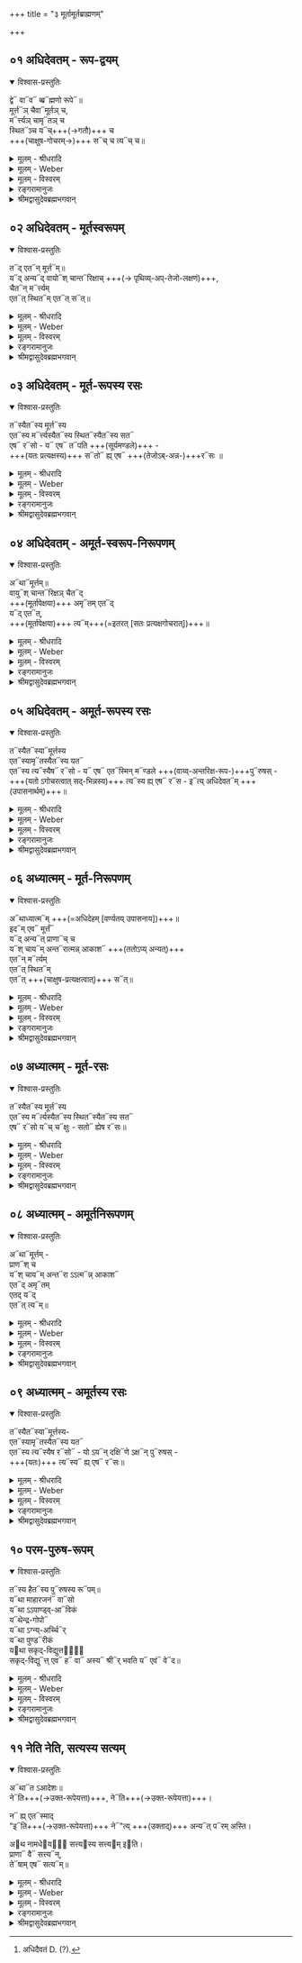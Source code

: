 +++
title = "३ मूर्तामूर्तब्राह्मणम्"

+++


## ०१ अधिदेवतम् - रूप-द्वयम्


<details open><summary>विश्वास-प्रस्तुतिः</summary>

द्वे᳓ वा᳓व᳓ ब्ब्र᳓ह्मणो रूपे᳓॥  
मूर्त्त᳓ञ् चैवा᳓मूर्तञ् च,  
म᳓र्त्त्यञ् चामृ᳓तञ् च  
स्थित᳓ञ्च य᳓च्+++(→गतौ)+++ च  
+++(चाक्षुष-गोचरम्→)+++ स᳓च् च त्य᳓च् च॥
</details>

<details><summary>मूलम् - श्रीधरादि</summary>

द्वे वाव ब्ब्र᳘ह्मणो रूपे᳘॥  
मूर्त्त᳘ञ्चैवा᳘मूर्तञ्च म᳘र्त्त्यञ्चामृ᳘तञ्च स्थित᳘ञ्च य᳘च्च स᳘च्च त्य᳘च्च॥
</details>

<details><summary>मूलम् - Weber</summary>

द्वे वाव ब्र᳘ह्मणो रूपे᳟॥  
मूर्तं᳘ चैवा᳘मूर्तं च म᳘र्त्यं चामृ᳘तं च स्थितं᳘ च य᳘च्च स᳘च्च त्यं᳘ च॥
</details>

<details><summary>मूलम् - विस्वरम्</summary>

**मूर्तामूर्तब्राह्मणम् ।** 

द्वे वाव ब्रह्मणो रूपे- मूर्तं चैवामूर्तं च । मर्त्यं चामृतं च । स्थितं च यच्च । सच्च त्यच्च ॥ १ ॥ 
</details>

<details><summary>रङ्गरामानुजः</summary>

**प्र- द्वे वाव ब्रह्मणो रूपे**     इत्यादि ।  
ब्रह्मणः द्वे **रूपे**     शरीरे । **वाव**     शब्दः प्रसिद्धौ ।  
के ते द्वे रूपे इत्यत्राह - **मूर्तञ्चामूर्तं च**     इत्यादि । 

**'मूर्त'**     - कठिनम् , **अमूर्तं** अकठिनम् ।  

**मर्त्यं**  - मरणधर्मात्मकम् । विनश्वरम् इत्यर्थः ।  
**अमृतं**     - तदितरत् ।

**स्थितम्**     - अव्यापकम् ।  
**यत्**     - व्यापकम् । एति गच्छति सर्वानिति यत् । व्यापकमिति यावत् ।  

**सत्**     - चाक्षुषप्रत्यक्षोपलभ्यम् । स्वतो रूपवदिति यावत् ।  
**त्यत्**     - तदितरत् इत्यर्थः ॥१॥
</details>


<details><summary>श्रीमद्वासुदेवब्रह्मभगवान्</summary>

अथ कथमेषां प्राणानां सत्यत्वं कथं वा ततो ऽप्यात्मनः सत्यत्वं इति जिज्ञासायां कार्यकारणात्मकानां सत्यानां पञ्चभूतानां स्वरूपावधारणार्थं मूर्त्तामूर्त्तब्राह्मणं प्रवर्तते- **द्वे वावे**ति । यदपोहद्वारेण "नेति नेति" इत्यादिना निर्द्दिधारयिषितं ब्रह्म तस्य ब्रह्मणो मायामये 'द्वे वाव' द्वे एव 'रूपे' । रूप्यते ज्ञाप्यते अरूपं परं ब्रह्म याभ्यां अविद्या ऽध्यारोपणाभ्यां ते रूपे । के ते इत्यत आह- **मूर्तञ्चैवामूर्तञ्चे**ति । मूर्तामूर्त्तयोः प्रत्येकं अर्थप्रतिपादकानि विशेषणान्याह- 'मर्त्यं च' मरणधर्म्मि । 'अमृतञ्च' तद्विपरीतम् । 'स्थितञ्च'- स्थास्नु परिच्छिन्नमिति यावत् । 'यच्च'- एति व्याप्नोतीति यत् 'अपरिच्छिन्नं' स्थितविपरीतम् । 'सच्च' प्रत्यक्षेणोपलभ्यमानासाधारणधर्मवत् । 'त्यच्च'- त्यत् तद्विपरीतम् । 'त्यत्' इत्येव सर्वदा परो ऽक्षा ऽभिधानार्हम् ॥ १ ॥ 
</details>


## ०२ अधिदेवतम् - मूर्तस्वरूपम्


<details open><summary>विश्वास-प्रस्तुतिः</summary>

त᳓द् एत᳓न् मूर्त्त᳓म्॥  
य᳓द् अन्य᳓द् वायो᳓श् चान्त᳓रिक्षाच् +++(→ पृथिव्य्-अप्-तेजो-लक्षणं)+++,  
चैत᳓न् म᳓र्त्त्यम्  
एत᳓त् स्थित᳓म् एत᳓त् स᳓त्॥
</details>

<details><summary>मूलम् - श्रीधरादि</summary>

त᳘देत᳘न्मूर्त्तम्[[!!]]॥  
(र्त्तंय᳘) य᳘दन्य᳘द्वायो᳘श्चान्त᳘रिक्षाच्चैतन्म᳘र्त्त्यमेत᳘त्स्थित᳘मेतत्सत्[[!!]]॥
</details>

<details><summary>मूलम् - Weber</summary>

त᳘देत᳘न्मूर्त᳘म्॥  
य᳘दन्य᳘द्वायो᳘श्चान्त᳘रिक्षाच्चैतन्म᳘र्त्यमेत᳘त्स्थित᳘मेतत्स᳘त्॥
</details>

<details><summary>मूलम् - विस्वरम्</summary>

तदेतन्मूर्तं यदन्यत् वायोश्चान्तरिक्षाच्च । एतन्मर्त्यम् । एतत् स्थितम् । एतत्सत् ॥ २ ॥ 
</details>

<details><summary>रङ्गरामानुजः</summary>

एवं ब्रह्मरूपत्वेन प्रतिज्ञाते मूर्तामूर्ते दर्शयन्ती श्रुतिः  
तत्र प्रथमं मूर्तमर्त्यस्थित-सद्-आत्मकं रूपं दर्शयति - तद् एतन् मूर्तम् इत्य्-आदि ।  
**यदन्यद् वायोश्चान्तरिक्षाच्च**     ।  वाय्वन्तरिक्ष-व्यतिरिक्तं पृथिव्य्-अप्-तेजो-लक्षणं यद् अस्ति, तदेतत् कठिनत्वेन मूर्तम् ।  

**एतन्मर्त्यमेतत् स्थितमेतत्सत्**     ।

तथा मूर्तत्वेनोक्तम् एतद् एव रूपं  
विनश्वरत्वाव्यापकत्व-चाक्षुष-प्रत्यक्षोपलभ्यत्व-रूप--धर्म-युक्ततया मर्त्य-स्थित-सच्-छब्द-वाच्यम् इत्य् अर्थः ।  
अत्र काठिन्यम् अप्-तेजसोः करका-सुवर्णादौ द्रष्टव्यम् ।
</details>



<details><summary>श्रीमद्वासुदेवब्रह्मभगवान्</summary>

के ते मूर्तामूर्ते कस्य वा कानि विशेषणानि इति विशेषो न ज्ञायते इत्यत आह-**तदेतन्मूर्त्तमि**ति । 'यत् वायोश्चान्तरिक्षाच्च'- भूतद्वयात् अन्यत्परिशिष्टं पृथिव्यादि भूतत्रयं 'तत् मूर्तं' मूर्च्छितावयवं इतरेतरानुप्रविष्टावयवं घनं संहतमित्यर्थः । अत एव 'एतत्' भूतत्रयं- 'मर्त्यं' मरणधर्मि अत एव 'एतत् स्थितं' परिच्छिन्नम् । अत एव 'एतत् सत्' विशेष्यमाणासाधारणधर्मवत् । चतुर्णां धर्माणां अन्यो ऽन्याव्यभिचारात् यथेष्टं विशेषणविशेष्यभावो हेतुहेतुमद्भावश्च निश्चेतव्यः ॥ २ ॥ 
</details>


## ०३ अधिदेवतम् - मूर्त-रूपस्य रसः


<details open><summary>विश्वास-प्रस्तुतिः</summary>

त᳓स्यैत᳓स्य मूर्त्त᳓स्य  
एत᳓स्य म᳓र्त्त्यस्यैत᳓स्य स्थित᳓स्यैत᳓स्य सत᳓  
एष᳓ र᳓सो - य᳓ एष᳓ त᳓पति +++(सूर्यमण्डले)+++ -  
+++(यतः प्रत्यक्षस्य)+++ स᳓तो᳓ ह्य् एष᳓ +++(तेजोऽब्-अन्न-)+++र᳓सः ॥
</details>

<details><summary>मूलम् - श्रीधरादि</summary>

(त्त᳘) त᳘स्यैत᳘स्य मूर्त्त᳘स्य॥  
(स्यै) एत᳘स्य म᳘र्त्त्यस्यैत᳘स्य स्थित᳘स्यैत᳘स्य सत᳘ ऽएष र᳘सो य ऽएष[[!!]] त᳘पति स᳘तो᳘ ह्येष रसः[[!!]]॥
</details>

<details><summary>मूलम् - Weber</summary>

त᳘स्यैत᳘स्य॥  
मूर्त᳘स्यैत᳘स्य म᳘र्त्यस्यैत᳘स्य स्थित᳘स्यैत᳘स्य सत᳘ एष र᳘सो य᳘ एष त᳘पति सतोॗ ह्येष र᳘सः॥
</details>

<details><summary>मूलम् - विस्वरम्</summary>

तस्यैतस्य मूर्तस्य, एतस्य मर्त्यस्य, एतस्य स्थितस्य, एतस्य सत एष रसः । य एष तपति । सतो हि एष रसः ॥ ३ ॥ 
</details>

<details><summary>रङ्गरामानुजः</summary>

**तस्यैतस्य मूर्तस्य**     इत्यादि ।  
य एष तपति लोकं तेजोमण्डलरूपेण **एषः**     - तदेतदादित्यमण्डलं

**हि**    - यस्मात्  
**सच्**-छब्दितस्य तेजोबन्नस्य रसः  
तेजोबन्नवत् मण्डलस्य प्रत्यक्षोपलभ्यमानत्वाद् इति भावः ।  
तस्माद्धेतोः आदित्यमण्डले मूर्तत्व-मर्त्यत्व-स्थितत्त्व-सत्त्व-रूप-धर्म-चतुष्टययुक्त
तेजोबन्न-रसत्व-बुद्धिः कर्तव्या इत्यर्थः ॥ २ ॥

</details>


<details><summary>श्रीमद्वासुदेवब्रह्मभगवान्</summary>

उक्तविशेषणचतुष्टयवतो भूतत्रयस्य सारिष्ठं कार्यं विशेषणानुवादपूर्वकमाह- **तस्यैतस्य मृर्त्तस्यैतस्य स्थितस्यैतस्य सत** इति । विशेषणविशिष्टस्य भूतत्रयस्य 'एष रसः' सारः । को ऽसौ ? 'य ऽएषः' मण्डललक्षणः सविता 'तपति' । तत्र हेतुः 'हि' यस्मात् मूर्तादिविशेषणचतुष्टयं मण्डले अवसीयते तस्मात्- 'सतः' सदादिचतुष्टयविशेषणविशिष्टस्य भूतत्रयस्य 'एषः' मण्डलभूतः 'रसः' सारः । एतच्च- आधिदैविकस्य कार्यात्मकस्य ब्रह्मणो रूपम् ॥ ३ ॥ 
</details>


## ०४ अधिदेवतम् - अमूर्त-स्वरूप-निरूपणम्


<details open><summary>विश्वास-प्रस्तुतिः</summary>

अ᳓था᳓मूर्त्तम्॥  
वायु᳓श् चान्त᳓रिक्षञ् चैत᳓द्  
+++(मूर्तापेक्षया)+++ अमृ᳓तम् एत᳓द्  
य᳓द् एत᳓त्,  
+++(मूर्तापेक्षया)+++ त्य᳓म्+++(=इतरत् [सतः प्रत्यक्षगोचरात्])+++॥
</details>

<details><summary>मूलम् - श्रीधरादि</summary>

(सो ऽथा᳘) अथा᳘मूर्त्तम्॥  
(म्वा) व्वायु᳘श्चान्त᳘रिक्षञ्चैत᳘दमृ᳘तमेतद्य᳘देतत्त्यम्[[!!]]॥
</details>

<details><summary>मूलम् - Weber</summary>

अथा᳘मूर्तम्॥  
वायु᳘श्चान्त᳘रिक्षं चैत᳘दमृ᳘तमेतद्य᳘देतत्त्य᳘म्॥
</details>

<details><summary>मूलम् - विस्वरम्</summary>

अथामूर्तम् । वायुश्चान्तरिक्षं च । एतत् अमृतम् । एतत् यत् । एतत् त्यम् ॥ ४ ॥ 
</details>

<details><summary>रङ्गरामानुजः</summary>

**प्र-- अथामूर्तम्**     इति । रूपमुच्यते इति शेषः । तदेवाह - **वायुश्चान्तरिक्षञ्च**     इति ।

**एतदमृतमेतद्यदेतत्त्यत्**     इति ।  
अत्र वाय्वाकाशयोः अमृतत्व-यत्त्व-रूपाविनश्वरत्व-व्यापकत्वे आपेक्षिके मन्तव्ये,  
त्यत्वञ्च स्वतो रूपवत्त्वाभाव-पर्यवसन्नं ग्राह्यम् ।  
अतस्तयोर् विनाशित्व-कार्यत्व-प्रत्यक्षत्वादेर् अविरोधः । 
</details>


<details><summary>श्रीमद्वासुदेवब्रह्मभगवान्</summary>

अथेदानीममूर्त्तमुच्यते- 'वायुश्चान्तरिक्षं च' यत्परिशेषितं भूतद्वयं- 'एतत्' 'अमूर्त्तं' मूर्त्तविपरीतं ब्रह्मणो रूपम् । शेषं पूर्ववत् ॥ ४ ॥ 
</details>


## ०५ अधिदेवतम् - अमूर्त-रूपस्य रसः


<details open><summary>विश्वास-प्रस्तुतिः</summary>

त᳓स्यैत᳓स्या᳓मूर्त्तस्य  
एत᳓स्यामृ᳓तस्यैत᳓स्य यत᳓  
एत᳓स्य त्य᳓स्यैष᳓ र᳓सो - य᳓ एष᳓ एत᳓स्मिन् म᳓ण्डले +++(वाय्व्-अन्तरिक्ष-रूप-)+++पु᳓रुषस् -  
+++(यतो ऽगोचरत्वात् सद्-भिन्नस्य)+++ त्य᳓स्य ह्य् एष᳓ र᳓स - इ᳓त्य् अधिदेवत᳓म् +++(उपासनार्थम्)+++॥
</details>

<details><summary>मूलम् - श्रीधरादि</summary>

(त्यन्त᳘) त᳘स्यैतस्या᳘मूर्त्तस्य॥  
(स्यै) एत᳘स्यामृ᳘तस्यैत᳘स्य यत᳘ ऽएत᳘स्य त्य᳘स्यैष र᳘सो य᳘ ऽएष᳘ ऽएत᳘स्मिन्म᳘ण्डले पु᳘रुषस्त्य᳘स्य᳘ ह्येष र᳘स ऽइ᳘त्यधिदेवतम्॥
</details>

<details><summary>मूलम् - Weber</summary>

त᳘स्यैतस्या᳘मूर्तस्य॥  
एत᳘स्यामृत᳘स्यैत᳘स्य यत᳘ एत᳘स्य त्य᳘स्यैष र᳘सो य᳘ एष᳘ एत᳘स्मिन्म᳘ण्डले पु᳘रुषस्त्य᳘स्यॗ ह्येष र᳘स इ᳘त्यधिदेवतम् [^wbr_1] ॥  

[^wbr_1]: अधिदैवतं D. (?).
</details>

<details><summary>मूलम् - विस्वरम्</summary>

तस्यैतस्यामूर्तस्य, एतस्यामृतस्य, एतस्य यतः, एतस्य त्यस्य एष रसः । य एष एतस्मिन् मण्डले पुरुषः । त्यस्य हि एष रसः । इत्यधिदेवतम् ॥ ५ ॥ 
</details>

<details><summary>रङ्गरामानुजः</summary>

**तस्यैतस्यामूर्तस्य**     इत्यादि । **त्यस्य ह्येष रसः**     ।

**हि**     - यस्माद् आदित्यमण्डलस्थ-पुरुषः अस्मद्-आदि-प्रत्यक्षागोचरत्वात् त्यस्य रसः ।

तस्माद् अमूर्तत्वामृतत्व-यत्त्व-त्यत्त्व-लक्षण-धर्म-चतुष्टयाश्रय--वाय्व्-अन्तरिक्ष-सत्त्व-बुद्धिः आदित्य-मण्डल-स्थ-पुरुषे परमात्मनि कर्तव्या इत्यर्थः । **इत्यधिदैवतम्**     ।  
**इति** - उक्तरीत्या  
**अधिदैवतम्** उपासनकर्तव्यता प्रकार उक्त इत्यर्थः ॥ ३ ॥
</details>


<details><summary>श्रीमद्वासुदेवब्रह्मभगवान्</summary>

'एतस्य' अमूर्त्तादिचतुष्टयविशेषणविशिष्टस्य भूतद्वयस्य 'एष रसः' । को ऽसौ ? 'य एषः' 'एतस्मिन् मण्डले पुरुषः' कारणात्मको हिरण्यगर्भः प्राणः । तत्र हेतु, 'हि' यस्मात् तस्यामूर्त्तस्य 'एषः' मण्डलस्थः पुरुषः 'रसः' पूर्ववत् सारिष्ठः । एतच्चाधिदैविकस्य कारणात्मकस्य ब्रह्मणो रूपम् । एवमुक्तमाधिदैविकं विभागमुपसंहरति- इत्यधिदेवतमिति ॥ ५ ॥ 
</details>


## ०६ अध्यात्मम् - मूर्त-निरूपणम्


<details open><summary>विश्वास-प्रस्तुतिः</summary>

अ᳓थाध्यात्म᳓म् +++(=अधिदेहम् [वर्ण्यतय् उपासनाय])+++॥  
इद᳓म् एव᳓ मूर्त्तं᳓  
य᳓द् अन्य᳓त् प्राणा᳓च् च  
य᳓श् चाय᳓म् अन्त᳓रात्मन्न् आकाश᳓ +++(ततोऽप्य् अन्यत्)+++  
एत᳓न् म᳓र्त्यम्  
एत᳓त् स्थित᳓म्  
एत᳓त् +++(चाक्षुष-प्रत्यक्षत्वात्)+++ स᳓त्॥
</details>

<details><summary>मूलम् - श्रीधरादि</summary>

(म᳘) अ᳘थाध्यात्म᳘म्॥  
(मि) इद᳘मेव᳘ मूर्त्तं य᳘दन्य᳘त्प्राणा᳘च्च य᳘श्चाय᳘मन्त᳘रात्मन्नाकाश᳘ ऽएतन्म᳘र्त्त्यमेत᳘त्स्थित᳘मेतत्सत्[[!!]]॥
</details>

<details><summary>मूलम् - Weber</summary>

अ᳘थाध्यात्म᳘म्॥  
इद᳘मेव᳘ मूर्तं य᳘दन्य᳘त्प्राणा᳘च्च य᳘श्चाय᳘मन्त᳘रात्म᳘न्नाकाश᳘ एतन्म᳘र्त्यमेत᳘त्स्थित᳘मेतत्स᳘त्॥
</details>

<details><summary>मूलम् - विस्वरम्</summary>

अथाध्यात्मम् । इदमेव मूर्तम् । यदन्यत् प्राणाच्च । यश्चायमन्तरात्मन्नाकाशः । एतत् मर्त्यम् । एतत् स्थितम् । एतत्सत् ॥ ६ ॥ 
</details>

<details><summary>रङ्गरामानुजः</summary>

**प्र--अथाध्यात्मम्**     इति ।  
इतः परम् अध्यात्मं मूर्तामूर्त-रसोपास-चिन्ता-प्रकारो **वर्ण्यते** इत्यर्थः ।  
**अध्यात्मम्**     - आत्मनि । देह इत्यर्थः ।  
**इदमेव** - आकाश इति।  
**यत्** मुख्य-**प्राणाद् अन्यत्**,  
**यश् चान्तरात्मन्** शरीरान्तः **आकाशः** तस्माच्चान्यत्,  
सर्वमिदं मूर्तीमत्यर्थः ।

**आकाश**     इत्यत्र तस्माच्च इति शेषः ।  
एतन्मर्त्यं, एतदेव स्थितं, एतदेव सच्च इत्यर्थः।
</details>


<details><summary>श्रीमद्वासुदेवब्रह्मभगवान्</summary>

**अथाध्यात्ममि**ति । अथानन्तरं मूर्त्तामूर्त्तयोरध्यात्मं विभाग उच्यते । तत्र 'इदमेव' 'मूर्त्तं' किं ? 'यत्' 'प्राणाच्च' शरीरस्थात् उछ्वासात्मकात् वायोः 'यश्चायमन्तरात्मन्' अभ्यन्तरे आत्मनि 'आकाशः' तस्माच्च 'अन्यत्' शरीरारम्भकं भूतत्रयं । **एतन्मर्त्त्यमि**त्यादि पूर्वेण समानम् ॥ ६ ॥ 
</details>


## ०७ अध्यात्मम् - मूर्त-रसः


<details open><summary>विश्वास-प्रस्तुतिः</summary>

त᳓स्यैत᳓स्य मूर्त्त᳓स्य  
एत᳓स्य म᳓र्त्यस्यैत᳓स्य स्थित᳓स्यैत᳓स्य सत᳓   
एष᳓ र᳓सो य᳓च् च᳓क्षुः - सतो᳓ ह्येष र᳓सः॥
</details>

<details><summary>मूलम् - श्रीधरादि</summary>

(त्त᳘) त᳘स्यैत᳘स्य मूर्त्त᳘स्य॥  
(स्यै) एत᳘स्य म᳘र्त्त्यस्यैत᳘स्य स्थित᳘स्यैत᳘स्य सत᳘ ऽएष र᳘सो यच्च᳘क्षुः सतो᳘ ह्येष रसः[[!!]]॥
</details>

<details><summary>मूलम् - Weber</summary>

त᳘स्यैत᳘स्य मूर्त᳘स्य॥  
एत᳘स्य म᳘र्त्यस्यैत᳘स्य स्थित᳘स्यैत᳘स्य सत᳘ एष र᳘सो यच्च᳘क्षुः सतोॗ ह्येष र᳘सः॥
</details>

<details><summary>मूलम् - विस्वरम्</summary>

तस्यैतस्य मूर्तस्य, एतस्य मर्त्यस्य, एतस्य स्थितस्य, एतस्य सतः, एष रसः । यत् चक्षुः । सतो ह्येष रसः ॥ ७ ॥ 
</details>

<details><summary>रङ्गरामानुजः</summary>

तस्येतस्य मूर्तस्य इत्यादि ।  
चक्षुर्-गोलस्य प्रत्यक्षोपलभ्यत्वेन सद्-रसत्व-सम्भवात्  
अनुगल??-मूर्तत्व-मर्त्यत्व-स्थितत्व-रूप-धर्म-चतुष्टय-विशिष्ट-  
प्राण-शरीरान्तर्-आकाशोभयान्य-शरीर-वर्ति    -  
वस्तु-रसत्व-बुद्धिः कर्तव्या इत्यर्थः ।  
पदार्थाः पूर्ववत् ॥ ४ ॥
</details>



<details><summary>श्रीमद्वासुदेवब्रह्मभगवान्</summary>

"एतस्य सत एष रसः यत् चक्षुः" इति । आध्यात्मिकस्य शरीरारम्भकस्य कार्यस्य 'एष रसः' सारः । तेन हि सारेण समस्तमिदं शरीरं सारवत् । यथा अधिदेवतमादित्यमण्डलेन ॥ ७ ॥ 
</details>


## ०८ अध्यात्मम् - अमूर्तनिरूपणम्


<details open><summary>विश्वास-प्रस्तुतिः</summary>

अ᳓था᳓मूर्त्तम् -  
प्राण᳓श् च  
य᳓श् चाय᳓म् अन्त᳓रा ऽऽत्म᳓न्न् आकाश᳓  
एत᳓द् अमृ᳓तम्  
एतद् य᳓द्  
एत᳓त् त्य᳓म्॥
</details>

<details><summary>मूलम् - श्रीधरादि</summary>

(सो ऽथा᳘) अथा᳘मूर्त्तम्॥  
(म्प्रा) प्प्राण᳘श्च य᳘श्चाय᳘मन्त᳘रा ऽऽत्म᳘न्नाकाश᳘ ऽएत᳘दमृ᳘तमेतद्य᳘देतत्त्यम्[[!!]]॥
</details>

<details><summary>मूलम् - Weber</summary>

अथा᳘मूर्तम्॥  
प्राण᳘श्च य᳘श्चाय᳘मन्त᳘रात्म᳘न्नाकाश᳘ एत᳘दमृ᳘तमेतद्य᳘देतत्त्य᳘म्॥
</details>

<details><summary>मूलम् - विस्वरम्</summary>

अथामूर्तम् । प्राणश्च । यश्चायमन्तरात्मन्नाकाशः । एतदमृतम् । एतद्यत् । एतत् त्यम् ॥ ८ ॥ 
</details>

<details><summary>रङ्गरामानुजः</summary>

**प्र-- अथामूर्तम्**     इति । रूपमुच्यत इति शेषः । 
</details>


<details><summary>श्रीमद्वासुदेवब्रह्मभगवान्</summary>

एवमाध्यात्मिकस्य कार्यात्मकस्य ब्रह्मणो रूपं निरूप्य कारणात्मकस्य रूपं निरूपयितुमाह- **अथामूर्त्तमि**ति । अथाधुना 'प्राणश्च यश्चायमन्तरा ऽऽत्मन्' शरीरे- 'आकाशः' पूर्वोक्तः तत् अमूर्तरूपं परिशेषितं भूतद्वयं अन्यत् पूर्ववत् ॥ ८ ॥ 
</details>


## ०९ अध्यात्मम् - अमूर्तस्य रसः


<details open><summary>विश्वास-प्रस्तुतिः</summary>

त᳓स्यैत᳓स्या᳓मूर्त्तस्य-  
एत᳓स्यामृ᳓तस्यैत᳓स्य यत᳓  
एत᳓स्य त्य᳓स्यैष र᳓सो᳓ - यो ऽय᳓न् दक्षि᳓णे ऽक्ष᳓न् पु᳓रुषस् -  
+++(यतः)+++ त्य᳓स्य᳓ ह्य् एष᳓ र᳓सः॥
</details>

<details><summary>मूलम् - श्रीधरादि</summary>

(त्यन्त᳘) त᳘स्यैतस्या᳘मूर्त्तस्य॥  
(स्यै) एत᳘स्यामृ᳘तस्यैत᳘स्य यत᳘ ऽएत᳘स्य त्य᳘स्यैष र᳘सो᳘ यो ऽय᳘न्दक्षि᳘णे ऽक्षन्पु᳘रुषस्त्य᳘स्य᳘ ह्येष र᳘सः॥
</details>

<details><summary>मूलम् - Weber</summary>

त᳘स्यैतस्या᳘मूर्तस्य॥  
एत᳘स्यामृ᳘तस्यैत᳘स्य यत᳘ एत᳘स्य त्य᳘स्यैष र᳘सोॗ योऽयं᳘ दक्षिॗणेऽक्षन्पु᳘रुषस्त्य᳘स्यॗ ह्येष र᳘सः॥
</details>

<details><summary>मूलम् - विस्वरम्</summary>

तस्यैतस्यामूर्तस्य, एतस्यामृतस्य, एतस्य यतः, एतस्य त्यस्य एष रसः । यः अयं दक्षिणे ऽक्षन्पुरुषः । त्यस्य ह्येष रसः ॥ ९ ॥ 
</details>

<details><summary>रङ्गरामानुजः</summary>

**प्राणश्च..... एतदमृतम्** इत्यादि ।  
प्राणहार्दाकाशयोर् अमूर्तत्वामृतत्व-यत्त्व-त्यत्त्वाख्य-धर्म-चतुष्टयवत्त्वस्य पूर्वोक्तरीत्या सम्भवाद्  
अमूर्तत्वादि-धर्म-चतुष्टयाश्रय-प्राण-हार्दाकाशयोः दक्षिणाक्षि-स्थः पुरुषः परमात्मा रसः,  
तस्यास्मद्-आदि-प्रत्यक्षानुपलभ्यत्वेन त्यस्य रसत्वात् ।  
ततश् च दक्षिणाक्षिस्थे परमात्मनि अमूर्तत्वादि-चतुष्टय-विशिष्ट-प्राणहार्दाकाश-रसत्व-बुद्धिः कर्तव्या इत्यर्थः ।

ननु अहि-कुण्डलाधिकरण-भाष्ये - मूर्तामूर्तस्याचित्-प्रपञ्चस्य ब्रह्मणो रूपत्वम्।  
द्वे वाव ब्रह्मणो रूपे इत्यादिनोपदिश्यते इत्युक्तम् ।  
तत् व्याचक्षाणैर्व्यासार्यैः चिदचिदात्मकप्रपञ्च कथनेन अचित्प्रपञ्चोपि कथितस्स्यादित्यर्थः ।  
न त्वन्ययोगव्यवच्छेदः सङ्गत्युपयोगित्वेन अचित्प्रपञ्चोपादानं कृतमिति भाष्यस्थमचित् प्रपञ्चपदं चित्प्रपञ्चस्याप्युपलक्षकमिति व्याख्यातम् । न चास्मिन् श्रुतिसन्दर्भे चित्प्रपञ्चसमर्पकं किमपि पदं दृश्यते इति चेत् न ।  
वाय्वन्तरिक्षादिशब्दानां चित्संसृष्टाचित्परत्वोपपत्त्या चित्प्रपञ्चस्यापि उपादानसम्भवेन चेतनाचेतन-प्रपञ्चस्य द्वे वाव ब्रह्मणो रूपे इत्यादिना ब्रह्मशरीरत्वप्रतिपादनादिति ध्येयम् ॥ ५ ॥
</details>


<details><summary>श्रीमद्वासुदेवब्रह्मभगवान्</summary>

'एतस्य त्यस्य' 'एष रसः'- सारः- 'यो ऽयं दक्षिणे ऽक्षन्'- दक्षिणे ऽक्ष्णि 'पुरुषः' लिङ्गशरीरात्मा इत्यर्थः ॥ ९ ॥ 
</details>


## १० परम-पुरुष-रूपम्


<details open><summary>विश्वास-प्रस्तुतिः</summary>

त᳓स्य हैत᳓स्य पु᳓रुषस्य रू᳓पम्॥  
य᳓था माहारजनं᳓ वा᳓सो  
य᳓था ऽऽपाण्ड्व्-आ᳓विकं  
य᳓थेन्द्र-गोपो᳓  
य᳓था ऽग्न्य्-अर्च्चि᳓र्  
य᳓था पुण्ड᳓रीकं  
य᳓था सकृद्-विद्युत्त᳓ᳫँ᳓  
सकृद्-विद्यु᳓त्त् एव᳓ ह᳓ वा᳓ अस्य᳓ श्री᳓र् भवति य᳓ एवं᳓ वे᳓द॥
</details>

<details><summary>मूलम् - श्रीधरादि</summary>

(स्त᳘) त᳘स्य हैत᳘स्य पु᳘रुषस्य रूपम्[[!!]]॥  
(पँय᳘) य᳘था माहारजनम्वा᳘सो य᳘था ऽऽपाण्ड्वा᳘विकं य᳘थेन्द्रगोपो य᳘था ऽग्न्यर्च्चिर्य्य᳘था पुण्ड᳘रीकं य᳘था सकृद्विद्युत्त᳘ᳫँ᳘ सकृद्विद्यु᳘त्तेव ह वा᳘ ऽअस्य श्री᳘र्भ्भवति य᳘ ऽएवम्वे᳘द॥
</details>

<details><summary>मूलम् - Weber</summary>

त᳘स्य हैत᳘स्य पु᳘रुषस्य रूप᳘म्॥  
य᳘था माहारजनं वा᳘सो य᳘था पाण्ड्वा᳘विकं य᳘थेन्द्रगोपो य᳘थाग्न्यर्चिर्य᳘था पुण्ड᳘रीकं य᳘था सकृद्विद्युत्त᳘ᳫं᳘ सकृद्विद्युॗत्तेव ह वा᳘ अस्य श्री᳘र्भवति य᳘ एवं वे᳘द॥
</details>

<details><summary>मूलम् - विस्वरम्</summary>

तस्य हैतस्य पुरुषस्य रूपम् । यथा माहारजनं वासः । यथा आपाण्डु आविकम् । यथेन्द्रगोपः । यथा अग्न्यर्चिः । यथा पुण्डरीकम् । यथा सकृद्विद्युत्तम् । सकृद्विद्युत्तेव ह वा अस्य श्रीर्भवति । य एवं वेद ॥ १० ॥ 
</details>

<details><summary>रङ्गरामानुजः</summary>

**प्र--**     अथ न केवलं ब्रह्मणो मूर्तामूर्ताख्यचेतनाचेतनशरीरकत्वम् - दिवयतेजो-विराजमान-दिव्य-विग्रहोप्य् अस्ति इत्याह -**तस्य हैतस्य पुरुषस्य रूपम्**     इत्यादिना ।  

यथा माहारजनं वासः कौसुम्भवस्रमिव यथा **पाण्ड्वाविकं**     - पाण्डरवर्णः 'कम्बल, इव’ **यथेन्द्रगोपः**     - शक्रगोपक्रिमिरिव, यथाग्नयर्चिः-अग्नेर्ज्वालेव, **यथा पुण्डरीकम्**     -

अम्भोजमिव इत्यर्थः । **यथा सकृद्विद्युत्तम्**     । विद्युत्तमिति द्युतेर्निष्ठा ।विद्योतनमिति

यावत् । **सकृत्**     - युगपत् प्रवृत्ता विद्युदिव इत्यर्थः । एवंरूपं रूपं **तस्यैतस्य**    -

मूर्तामूर्तचिदचिच्छरीरस्य तद्रसत्वेनोपास्यस्य ब्रह्मणः **ह**    - आदित्यवर्णं तमसः परस्तात्,

विद्युतः पुरुषात्, हिरण्मयः पुरुषः इत्यादिश्रुत्यन्तरप्रसिद्धं भवति इति पूर्वेणान्ययः ।

**सकृद्विद्युत्तेव ह वा अस्य श्रीर्भवति**     इति । **सकृद्विद्युत्तेव**    - युगपत्प्रवृत्तविद्युदिव ।

अस्य श्रीः प्रकाशमाना भवति । य **एवं**     - पूर्वोक्तरीत्या **वेद**    -उपास्ते इत्यर्थः ।
</details>


<details><summary>श्रीमद्वासुदेवब्रह्मभगवान्</summary>

अथास्य कारणात्मनो वासनामयं रूपं निरूपयितुमाह- **तस्य हैतस्ये**ति । तस्याधिदैविकस्य पुरुषस्य प्रकृतस्य लिङ्गात्मनः 'ह' किल एतस्याध्यात्मिकस्य लिङ्गपुरुषस्य मनसो वासनामयमिदं रूपम् । 'यथा' लोके महारजनं हरिद्रा तया रक्तं 'माहारजनम्' 'वासः' वस्त्रम् । एवं ख्यादिविषयसंयोगे सति तादृशं रञ्जनाकारं चित्तस्य वासनारूपं उत्पद्यते- येनासौ पुरुषो रक्त इत्युच्यते वस्त्रादिवत् । 'यथा' च लोके 'आपाण्डु आविकं' अवेरिदमाविकं ऊर्णादि 'आपाण्डुरं' भवति तथा अन्यद्वासनारूपम् । 'यथा' च लोके- 'इन्द्रगोपः' वर्षाकाले कीटविशेषः कौसुम्भवत् अत्यन्तरक्तो भवति । एवमेवास्य वासनारूपम् । क्वचित् विषयविशेषापेक्षया रागस्य तारतम्यं क्वचित् पुरुषचित्तवृत्त्यपेक्षयेति बोध्यम् । 'यथा'- लोके- 'अग्न्यर्चिः' भास्वरं भवति- तथा क्वचित् कस्यचिद्वासनारूपम् । 'यथा' च- 'पुण्डरीकं' शुक्लं- तद्वदपि कस्यचिद्वासनारूपम् । 'यथा' च लोके- 'सकृद्विद्युत्तं' सकृद्विद्योतनं सर्वतः प्रकाशकं भवति । तथा ज्ञानप्रकाशविवृद्ध्यपेक्षया कस्यचिद्धिरण्यगर्भादेर्वासनारूपमुपजायते सत्त्वादितारतम्यादिति भावः । चरमोक्तहिरण्यगर्भवासनारूपोपासनफलमाह- सकृद्विद्युत्तेवेति । एवं यथोक्तं यत्तु वासनारूपमन्ते अभिहितं सकृद्विद्योतनमिवेति तत् किल हिरण्यगर्भस्य अव्याकृतात्प्रादुर्भवत तडिद्वत् सकृदेव व्यक्तीभवतीति । तत् तदीयं हिरण्यगर्भस्य वासनारूपं यो वेद । अस्योपासकस्य 'सकृद्विद्युत्तेव' सकृद्विद्युदिव- 'श्रीः' ख्यातिः- 'ह वै' एवमेव भवतीत्यर्थः । 'ह वै' इत्यवधारणार्थौ निपातौ ॥ १० ॥ 
</details>


## ११ नेति नेति, सत्यस्य सत्यम्


<details open><summary>विश्वास-प्रस्तुतिः</summary>

अ᳓था᳓त ऽआदेशः॥  
ने᳓ति+++(→उक्त-रूपेयत्ता)+++, ने᳓ति+++(→उक्त-रूपेयत्ता)+++।  

न᳓ ह्य् एत᳓स्माद्  
"इ᳓ति+++(→उक्त-रूपेयत्ता)+++ ने᳓"त्य्  +++(उक्ताद्)+++ अन्य᳓त् प᳓रम् अस्ति।  

अ᳓थ नामधे᳓यᳫँ᳭ सत्त्य᳓स्य सत्त्य᳓म् इ᳓ति।  
प्राणा᳓ वै᳓ सत्त्य᳓न्,  
ते᳓षाम् एष᳓ सत्य᳓म्॥
</details>

<details><summary>मूलम् - श्रीधरादि</summary>

(दा) अथा᳘त ऽआदेशः॥  
(शो) ने᳘ति ने᳘ति न᳘ ह्येत᳘स्मादि᳘ति ने᳘त्यन्यत्प᳘रमस्त्य᳘थ नामधे᳘यᳫँ᳭ सत्त्य᳘स्य सत्त्यमि᳘ति प्प्राणा वै᳘ सत्त्यन्ते᳘षामेष᳘ सत्त्यम्[[!!]]॥
</details>

<details><summary>मूलम् - Weber</summary>

अथा᳘त आदेशो᳟॥  
ने᳘ति ने᳘ति नॗ ह्येत᳘स्मादि᳘ति ने᳘त्यन्यत्प᳘रमस्त्य᳘थ नामधे᳘यᳫं सत्य᳘स्य सत्यमि᳘ति प्राणा वै᳘ सत्यं ते᳘षामेष᳘ सत्य᳘म्॥
</details>

<details><summary>मूलम् - विस्वरम्</summary>

अथात आदेशः । नेति नेति । न हि एतस्मादिति । नेत्यन्यत्परमस्ति । अथ नामधेयं सत्यस्य सत्यमिति । प्राणा वै सत्यम् । तेषामेव सत्यम् ॥ ११ ॥ 
</details>

<details><summary>रङ्गरामानुजः</summary>

द्वे वाव ब्रह्मणो रूपे इति मूर्तामूर्तात्मकरूपवत्त्वे ब्रह्मणः कथिते तत्प्रयुक्तेयत्ता-लक्षण-परिच्छेद-रूप-प्रकारवत्त्वं प्राप्तं प्रतिषेद्धुम् उपक्रमते - **अथात आदेशो नेति नेति आदेशः**     - उपदेश इत्यर्थः ।  
क्रियत इति शेषः ।  
**अथ**     - शब्दो वाक्यान्तरोपन्यासार्यः ।  
**अतः**     - पूर्वं ब्रह्मणो मूर्तामूर्तशरीरत्वेन उक्तत्वात् तत्प्रयुक्तेयत्तानिवारणाय अयमुपदेशः क्रियत इत्यर्थः ।  
इति शब्द इयत्तालक्षणप्रकारवचनः ।  
**नेति नेति**     - नैवम् नैवम् इत्यर्थः ।  
मूर्तामूर्तात्मक-रूपद्वयवत्त्व-प्रयुक्तेयत्ता-लक्षण-प्रकार-युक्तो नेत्य् अर्थः ।  
इयत्तायाः नेति नेतीत?? वीप्सा आत्यन्तिकाभाव द्योतनार्था ।  

नेति नेतीतीयत्ता-निषेध एव -  
न पूर्वोक्तप्रकारनिषेध इत्यभिप्रायेणाह -  
**न ह्येतस्माद् इति नेत्यन्यत्परमस्ति**     इति ।  

**इति नेति**     इयत्ता-रहितं यद् ब्रह्म ।
प्रतिपादितम्, तस्मादेतस्मादन्यद्वस्तु परं न ह्यस्ति ।  
ब्रह्मणोऽन्यत् स्वरूपतो गुणतश्च **परं**- उत्कृष्टं नास्तीत्यर्थः ।  
न त्व् अन्य-मात्रस्यात्र निषेधः ।  
तथा हि सति अन्यत् - परमिति पदद्वयान्यतरवैयर्थ्यापत्तेरिति द्रष्टव्यम् ।  

तद् उपपादयति -  
**अथ नामधेयं सत्यस्य सत्यं प्राणा वै सत्यं प्राणा वै सत्यं तेषामेष सत्यम्**     इति । प्रकृतिवत् स्वरूपविकाररहिततया

सत्यशब्दवाच्येभ्यः प्राणशब्दनिर्दिष्टेभ्य चेतनेभ्योऽपि कदाचिदपि ज्ञानादिसङ्कोचाभावात्

परमात्मा **सत्यं**     - निर्विकारमित्यतः तस्य सत्यस्य सत्यमिति नामधेयं भवति । अतः

चेतनाचेतनाभ्यां परः स एवेति न ततोऽप्यन्यः पर इत्यर्थः ।

ननु द्वे वाव ब्रह्मणो रूपे इति पूर्वमुपदिष्टस्य मूर्तामूर्तात्मकरूपस्य, तस्य हैतस्य

पुरुषस्य रूपं यथा माहारजनं वासः इति सन्दर्भेण उपदिष्टस्य वा रूपस्य अथात आदेशो

नेति नेति इत्यनेन निषेधः किं न स्यादिति चेत् - न, तथा सति रूपिणोपि ब्रह्मणः

प्रतिषेधः प्राप्नोति । ननु तथा सति मानान्तराप्राप्तब्रह्मस्वरूपप्रतिपादकशास्त्राप्रामाण्यप्रसङ्गात्

तन्निषेधो नोपपद्यते इति चेन्न - द्वे वाव ब्रह्मणो रूपे इति ब्रह्मणो मानान्तराप्राप्त-

मूर्तामूर्तात्मकरूपद्वयवत्त्वप्रतिपादकशास्त्रस्याप्यप्रामाण्यप्रसङ्गसाम्यात् । न चोपासनार्थ

तदुपदेशसाफल्यमिति वाच्यम् । ब्रह्मस्वरूपेऽपि तथात्वप्रसङ्गात् । अतः नेति नेति इत्यनेन

इयत्तैव निषिध्यते ।  
इदं वाक्यम् उभयलिङ्गपादे प्रकृतैतावत्वम् (ब्र.सू.३-२-२१) इति सूत्रे चिन्तितम् ।  
तत्र हि संसारिजीवस्येव ब्रह्मणोऽपि मनुष्यादिदेहान्तरवस्थित्या  
तत्प्रयुक्तसुखदुःखभोक्तृत्वमपि प्रसजेत् ।  
यद्यपि परमात्मनो देहान्तरावस्थितिप्रयुक्तभोक्तृत्वम् आशङ्क्य परितो

दह्यमानगृहान्तर्वतित्वे देवदत्तयज्ञदत्तयोरविशिष्टेऽपि तत्स्वामिनस्तदभिमानिनो देवदत्तस्येव

यज्ञदत्तस्य तत्कृतदुःखादर्शनवत् देहान्तर्वर्तित्वे जीवपरयोरविशिष्टेऽपि तयोरन्यः पिप्पलं

स्वाद्वत्ति अनश्नन् अन्योऽभिचाकशीति (मुं.उ.३-१-१) इति श्रुत्यनुसारेण देहाभिमानि

जीववत् न परस्य भोक्तृत्वमिति सम्भोगप्राप्तिरिति चेन्न वैशेष्यात् (ब्र.सू.१-२-८) इति

सूत्रे स्थितम् । तथा स्मृतिपादेपि सर्वस्यापि परमात्मशरीरतया शरीरं प्रति स्वामित्वमपि

परमात्मनोऽस्तीति मनुष्यादिशरीरस्वामिनः तदन्तर्वर्तिनः परमात्मनो भोक्तृत्वमवर्जनीयमिति

जीवेश्वरस्वभावाविभाग इति पूर्वपक्षं प्रापय्य शरीरस्वामित्वेपि तदन्तर्वतित्वेति नित्याविर्भूतापहत-

पाप्मत्वादिगुणकस्य परमात्मनो न भोक्तृत्वप्रसङ्गः । यथा लोके राजशासनानुवर्तिनां

तदतिवर्तिनां च राजानुग्रहनिग्रहकृतसुखदुःखयोगेपि न राज्ञि तत्प्रसक्तिः । एवं न

परमात्मनि शात्सरि भोक्तृत्वप्रसक्तिरिति भोक्त्रापत्तेरविभागश्चेत्स्यालोकवत् (ब्र.सू.२-१-१४)

इत्यधिकरणे स्थितम् ॥

तथापि शासकस्यापि राज्ञः स्वेच्छयापि पूयशोणितादिकर्दमिते कारागृहेय सतो

दुःखसम्बन्धापरिहारवत् परमात्मनोपि स्वेच्छया हेयेषु मनुष्यादिशरीरेषु वसतो

दुःखसम्बन्धोऽपरिहार्यः । ब्राह्मणादिशरीरस्वामित्वाच्च, ब्राह्मणादिशब्दवाच्यत्वावश्यम्भावेन

ब्राह्मणो यजेत इत्यादि विधिकिङ्करत्वावश्यंभावेन कर्मवश्यत्वादेरप्यवश्यम्भावात्

इति पूर्वपक्षे प्राप्ते - न स्थानतोपि परस्योभयलिङ्गं सर्वत्र हि (ब्र.सू.३-२-११) मनुष्यादि-

देहस्थानप्रयुक्तं भोक्तृत्वं परस्य न सम्भवति । अपहतपाप्म विजरो विमृत्युर्विशोको

विजिधित्सोऽपिपासः सत्यकामः सत्यसङ्कल्पः (छां.उ.८-१-५) इति श्रुत्या सर्वत्र हि

विद्यमानं परं ब्रह्म हेयप्रत्यनीकत्वकल्याणैकतानत्वरूपोभयलिङ्गयुक्तमेव भवति । अतो न

भोक्तृत्वप्रसङ्गः । भेदादिति चेन्न प्रत्येकमतद्वचनात् (ब्र.सू.३-२-१२) यथा जीवस्य

अपहतपाप्मत्वादिगुणाष्टकयुक्तस्यापि मनुष्यादि देहयोगरूपावस्थाभेदाभ्दोक्तृत्वम् - एवं

परमात्मनोऽपि किं न स्यादिति चेन्न - स त आत्मान्तर्याम्यमृत इति । अन्तर्यामिणः

परस्य ब्रह्मणो नित्याविर्भूतगुणाष्टकत्वलक्षणामृतत्वं श्रूयते - अतो न जीवसाम्यम् । अपि

चैवमेके (ब्र.सू.३-२-१३) अपि च एके शाखिनः तयोरन्यः पिप्पलं स्वाद्वत्त्यनश्नन्नन्योऽभि-

चाकशीति (मुं.उ.३-१-१, श्वे.उ.४-६) इति जीवपरयोर्भोक्तृत्वलक्षणं वैषम्यमधीयते ।

अरूपवदेव हि तत्प्रधानत्वात् (ब्र.सू.३-२-१४) सर्वशरीर्यपि ब्रह्म अरूपवदेव - अशरीरि-

तुल्यमेव । आकाशो ह वै नामरूपयोनिर्वहिता ते यदन्तरेति (छा.उ.८-१४-१),

नामरूपकार्यास्पृष्टतत्वे सति नामरूपनिर्वोढृत्वस्य प्रतिपादनेन मनुष्यादिनामरूप-

सम्बन्धकृतकार्यस्य तत्राप्रसक्तेः । अतः सर्वत्र विद्यमानमपि ब्रह्म उभयलिङ्गमेव ।

ननु ब्रह्मणः कल्याणगुणा न सन्ति - अथात आदेशो नेति नेति इति प्रतिषेधादिति

चेत् - तत्राह प्रकाशवच्चावैयर्थ्यात् (ब्र.सू.३-२-१५)। यथा सत्यं ज्ञानमनन्तं ब्रह्म

(तै.आन.२-१) इति श्रुत्यवैय्यर्थ्याय ज्ञानादिरूपत्वमभ्युपगम्यते । एवं सत्यकामस्सत्यसङ्कल्प

इत्यादि श्रुत्यवैयर्थ्याय कल्याणगुणगणोप्यभ्युपगन्तव्यः । ननु सत्यं ज्ञानमिति ज्ञानस्वरूपत्व

प्रतिपादनादेव ज्ञानस्य गुणाश्रयत्वासम्भवात् अर्थात् 'गुणा' निषिद्धा इति चेत् तत्राह - आह

च तन्मात्रम् (ब्र.सू.३-२-१६) सत्यं ज्ञानमिति श्रुतिः ब्रह्मणो 'ज्ञानरूपतामात्रं प्रतिपादयति

न गुणाश्रयतां प्रतिषेधति । तेजोरूपस्य 'सूर्यस्य' प्रभारूपतेजोन्तराश्रयत्ववत् ज्ञानरूपस्यापि

ब्रह्मणः सार्वज़्याद्याश्रयत्वमुपपद्यते । दर्शयति चाथो अपि स्मर्यते (ब्र.सू.३-२-१७)

दर्शयति च वेदान्तगणः निष्कलं निष्क्रियं शान्तं निरवद्यं निरञ्जनम् (श्वे.उ.६-१९)

परास्य शक्तिः विविधैव श्रूयते स्वाभाविकी ज्ञानबलक्रिया च । (श्वे.उ.६-८) इति ब्रह्मण

उभयलिङ्गत्वम् । स्मर्यते च यो मामजमनादिं च वेत्ति लोकमहेश्वरम् । (भ.गी.१०-३)

इत्यादिभिः ।

अत एव च उपमा सूर्यकादिवत् (ब्र.सू.३-२-१८) । यत एवं तत्तत्स्थानस्थितस्यापि

तद्दोषास्पृष्टत्वम् अत एव,

आकाशमेकं हि यथा घटादिषु पृथग्भवेत् ।

तथात्मैकोऽप्यनेकस्थो जलाधारेष्विवांशुमान् ॥

एक एव हि भूतात्मा भूते भूते व्यवस्थितः । (याज्ञ.स्मृ.३-१४४)

एकधा बहुधा चैव दृश्यते जलचन्द्रवत् ॥ (ब्र.उ.१-२)

इति जलगतसूर्यप्रतिबिम्बादिवदिति दृष्टान्तो युज्यते-अम्बुवदग्रहणात्तु न तथात्वम्

(ब्र.सू.३-२-१९) । तु शब्दः चोद्यं द्योतयति । अम्बुवदिति सप्तम्यन्ताद्वतिः । परमात्मनः

न तथात्वम् - सूर्यप्रतिबिम्बादिसाम्यं न सम्भवतीत्यर्थः । कुतः? अम्बुवदग्रहणात् -

अम्बुनि यथा प्रतिबिम्बो गृह्यते - न तथा हि परमात्मा गृह्यते । तत्र हि अजलस्थमेव

प्रतिबिम्बं जलस्थमिव गृह्यते । अतः तत्र तद्गतदोषासंस्पर्शो युज्यते । प्रकृते च

विकारान्तर्वर्तिनि ब्रह्मणि तद्गतदोषासंस्पर्शो न युज्यते वक्तुम् । वृद्धिह्रासभाक्त्व-

मन्तर्भावादुभयसामञ्जस्यादेवं दर्शनाच्च । (ब्र.सू.३-२-२०) विकारान्तर्भावप्रयुक्तविकारगत-

वृद्धिह्रासादि भाक्त्वलक्षणो यो दोषः स नापतति तद्गततया प्रतीयमानस्यापि

तद्गतदोषास्पृष्टत्वांशे आकाशसूर्यरूपदृष्टान्तद्वयसामञ्जस्य सम्भवात् । सिंह इव माणवकः

इत्यादौ विवक्षित कार्यांश एव दृष्टान्तत्वदर्शनाच्च न सर्वथा साम्यं दृष्टान्तदान्तिकयोः

अपेक्षितमिति भावः ॥

ननु द्वे वाव ब्रह्मणो रूपे इति प्रकृतस्य मूर्तामूर्तात्मकप्रपञ्चस्य, यथा माहारजनं

वासः इत्यादिनोपक्षिप्तस्य आकारविशेषस्य च, अथात आदेशो नेति नेति इति प्रतिषेधात्

निर्विशेषमेव ब्रह्म । अतो नोभयलिङ्गत्वमिति । तत्राह प्रकृतैतावत्वं हि प्रतिषेधति ततो

ब्रवीति च भूयः (ब्र.सू.३-२-२१) । प्रकृतैः द्वे वाव ब्रह्मणो रूपे इत्यादिना प्रतिपादितैः

रूपैः ब्रह्मणो यदेतावत्त्वम् परिच्छिन्नत्वलक्षणो यः प्रकारः, तं इति शब्देन परामृश्य

नेतिनेति इति निषेधति, न तु स्वरूपेण ब्रह्म - सम्बन्धिरूपं निषेधति । न हि श्रुतिः

स्वयमेव मानान्तराप्राप्तं मूर्तामूर्तात्मकप्रपञ्चरूपत्वं ब्रह्मणः प्रतिपाद्य स्वयमेव निषेधति

इति युज्यते वक्तुम् । 'प्रक्षालनाद्धि पङ्कस्य दूरादस्पर्शनं वरम् इति न्यायात् ।अत

एव निषेधानन्तरमपि ब्रह्मणो भूयो गुणनातं 'ब्रवीति श्रुतिः। न ह्येतस्मादिति नेत्य**न्यत्परमस्ति**    

इति स्वरूपतो गुणतश्च सर्वोत्कृष्टत्वं प्रतिपाद्यते । अथ नामधेयं सत्यस्य सत्यम सत्यम् इति

नामधेयरूपगुणवत्ता च प्रतिपाद्यते । अतः नेति नेति इति प्रकृतैतावत्त्वमात्रस्य निषेधः।

तदव्यक्तमाह मि (ब्र.सू,३-२-२२) । **तत्**     - ब्रहा अव्यक्तम् मानतरागम्यमिति

श्रुतिराह- म चक्षुषा ग्रह्यते नापि वाचा (मुं.उ,३-१.८) इति । ततश्च मानान्तरागम्यस्य

श्रुत्येकसमधिगम्यस्य ब्रहारवरूपस्य बा, मूर्तामूर्तात्मकप्रपञ्चशरीरकत्वस्य वा न निषेधो

युक्तः।

अपि संराधने प्रत्यक्षानुमानाभ्याम् (ब्र.सू,३-२-२३) । संराधनं सम्यक्प्रीणनम् ।

भक्तिरूपापन्ननिदिध्यासनम् । तस्मिन् सत्येव साक्षात्कारः, नान्यथा इति,

ततस्तु तं पश्यते निष्कलं ध्यायमानः । (मुं.उ,३-१-८)

माह वेदैर्न तपसा न दानेन न चेज्यया । (भ.गी.११.५३)

भक्त्त्या त्वनन्यया शक्य अहमेवंविधोऽर्जुन ॥ (भ.गी.११.५४)

इति श्रुतिस्मृतिभ्यामवगम्यते । प्रकाशादिवच्चावैशेष्यं प्रकाशश्च कर्मण्यभ्यासात्

(ब्र.सू.३-२-२४) । निदिध्यासनजन्यसाक्षात्कारदशायांच 'ब्रह्मस्वरूपं भूतानन्दज्ञानादितुल्यतया

अहंमनुरभवं सूर्यश्च (ऋ.सं. ४-२६-१) इति ब्रह्मशरीरभूतमनुसूर्यादिप्रपञ्चस्यापि

तत्त्वविद्भिर्वामदेवादिभिः साक्षात्क्रियमाणत्वात् ब्रह्मस्वरूपवत्तच्छरीरभूतमूर्तामूर्तात्मक-

प्रपञ्चस्याप्यबाधितत्वं सिद्धम् । ब्रह्मस्वरूपप्रकाशश्च 'कथं भवति इत्याकाङ्क्षायामाह-

प्रकाशश्च कर्मण्यभ्यासादिति । संराधनात्मके ध्यानरूपे कर्मण्यभ्यासात् प्रकाशो भवति

ध्याननिर्मथनाभ्यासात् देवं पश्येन्निगूढवत् (श्वे,उ.१-१४) इति श्रुत्युक्तरिति भावः।

अतोऽनन्तेन तथा हि लिङ्गम् (ब्र.सू.३-२-२५) । अतः उक्तहेतुभिः अनन्तेन

कल्याणगुणेन विशिष्टं ब्रह्म । तथा हि सत्येव उभयलिङ्गं ब्रह्म उपपन्नं भवतीत्यर्थः ।

इति तत्र स्थितम् ।

न ह्येतस्मादिति नेत्यन्यत्परमस्ति इति वाक्यं तत्रैव पादे तथान्यप्रतिषंधात्

(ब्र.सू.३-२.३५) इति सूत्रे चिन्तितम् । तत्र हि उक्तात् परब्रह्मणोपि पर किञ्चिदस्ति य

आत्मा स सेतुर्विधृति (छां.उ.८-४-१) इति सेतुत्वश्रवणात् । सेतुर्हि कूलान्तरप्रापकः।

एवमस्यापि परस्य ब्रह्मणः प्राप्यान्तर प्रापकत्वमभ्युपगन्तव्यम् । किञ्च, चतुष्पाद्ब्रह्म

(छां.उ.३-१८-२) षोडशकलमिति 'एतस्य ब्रह्मणः' परिच्छिन्नत्वावगमात् अपरिच्छिन्नं

मुख्यं ब्रह्मेतोजगत्कारणात् अन्यदिति निश्चीयते । तथा, अमृतस्यैष सेतुः (मुं.उ.२-२-५)

इति प्राप्येणामृतेन सम्बन्धो व्यपदिश्यते । तथा परात्परं पुरुषमुपैति दिव्यम् (मुं.उ.३-२-८)

इति परस्माद्ब्रह्मणः प्राप्यस्य भेदो व्यपदिश्यते । अतः परब्रह्मणोपि अन्यत्प्राप्यान्तरमस्तीति

परमतःसेतून्मानसम्बन्धभेदव्यपदेशेभ्यः (ब्र.सू.३-२-३०) इति सूत्रेण पूर्वपक्षं 'प्रापय्य'

उत्तरं पठति -

सामान्यात्तु (ब्र.सू.३-२-३१) तु शब्दः पक्षं व्यावर्तयति । असङ्करकारित्व-

लक्षणसेतुसामान्यात् सेतुरिति ब्रह्मोच्यते । एष सेतुर्विधरण एषां लोकानामसम्भेदाय

(बृ.उ.६-४-२२) इति श्रुतेः । प्रसिद्धो हि सेतुः पार्श्वद्वयवर्तिजलासङ्करकारीति भावः ।

बुद्ध्यर्थः पादवत् (ब्र.सू.३-२-३२)। चतुष्पाद्ब्रह्म इत्युन्मानव्यपदेशो बुद्ध्यर्थः, उपासनार्थः ।

यथा ब्रह्मप्रतीकभूते मनसि वाक्पादः प्राणः पादः इति व्यपदेशो उपासनार्थः, तद्वत् । न हि

मनसो वागादि पादवत्वं वास्तवं सम्भवति । स्थानविशेषात्प्रकाशादिवत् (ब्र.सू.३-२-३३)।

यथा आलोकाकाशादेः वातायनघटादिस्थानभेदात् परिच्छिन्नतया अनुसन्धानम्,

एवमनुन्मितस्यापि ब्रह्मण उन्मितत्वमुपपद्यत इति भावः । उपपत्तेश्च (ब्र.सू.३-२-३४) ।

यमेवैष वृणुते तेन लभ्यः (मुं. उ. ३-२-३) इति स्वप्राप्तेस्स्वयमेव साधनतया जोघुष्यमाणे

ब्रह्मणि, अमृतस्यैष सेतुरिति श्रुतस्य प्राप्यप्रापकभावसम्बन्धस्य उपपत्तेरित्यर्थः ।

तथान्यप्रतिषेधात् (ब्र.सू.३-२-३५) । यदुक्तम् परात्परमिति पर भेदो व्यपदिश्यत इति

तन्न। न ह्येतस्मादिति नेत्यन्यत्परमस्तीति इति नेतिशब्दनिर्दिष्टात् एतस्माद्ब्रह्मणो अन्यत्परं

नास्तीत्यन्यस्य परस्य प्रतिषेधात् । परात्परं पुरुषम् इति श्रुतिस्तु अक्षरात्परतः परः

(मुं.उ.२-१-२) इति अक्षरापेक्षया परस्मात्समष्टिजीवात् परम् अदृश्यत्वादिगुणकं प्रकृतं

भूतयोन्यक्षरपुरुषमेव प्रतिपादयतीत्यर्थः । अनेन सर्वगतत्वमायामशब्दादिभ्यः (ब्र.सू.३-२-३६)

अनेन ब्रह्मणा सर्वस्य जगतो गतत्वं - व्याप्तत्वम्, तेनेदं पूर्णं पुरुषेण सर्वं (श्वे.उ.३-९)

अन्तर्बहिश्च तत्सर्वं व्याप्य नारायणः स्थितः (तै.ना.११) नित्यं विभुं सर्वगतं सुसूक्ष्मम्

(मु.उ.१-१-६) इत्यादिभिरायामवाचिशब्दादियुक्तैः प्रमाणैरवगम्यते । अत इदमेव परं

ब्रह्म सर्वस्मात्परमिति स्थितम् । प्रकृतमनुसरामः ॥ ६ ॥

</details>


<details><summary>श्रीमद्वासुदेवब्रह्मभगवान्</summary>

एवं सत्यस्येति षष्ठ्यन्तस्य स्थूलसूक्ष्मप्रपञ्चात्मकं हेयभूतं सत्यशब्दस्यार्थं व्याख्याय- उपादेयभूतप्रथमान्तसत्यशब्दार्थव्याख्यानायेदमारभ्यते- **अथात आदेश** इति । 'अथ' सत्यस्य स्वरूपनिर्द्देशानन्तरं- 'यत्सत्यस्य सत्यं' तदेव अवशिष्यते यस्मात् अतस्तस्मात्तस्य सत्यस्य ब्रह्मणः "नेति नेतीत्येवमादेशः" निर्द्देशः । तथाच- नेति नेतीति वीप्सया मूर्तामूर्ततद्वासनात्मिकाविद्यातत्कार्यतदभावादिसर्वनिषेधावधित्वेन च तत्साक्षित्वेन च साक्षात् ब्रह्म निर्द्दिष्टं भवति । 'तस्य' निरवधिकस्य निःसाक्षिकस्य च निषेधासम्भवात् । ननु- कस्मादेवं ब्रह्म निर्द्दिश्यते इत्यत आह- **न ह्येतस्मादि**ति । विषयीकर्तव्याः यावन्तः पदार्थाः ते सर्वे नकारद्वयस्य विषयाः सन्तो निर्द्दिश्यन्ते इति कृत्वा नेति नेतीत्येतस्मादन्यत् अन्यतरत् निर्द्देशनं 'हि' यस्मात् नास्ति । तस्मादयमेव निर्द्देशो ब्रह्मणः । यथा ग्रामो रमणीय इत्युक्ते राष्ट्रनिविष्टरमणीयसर्वग्रामसङ्ग्रहः एवं प्रकृते ऽपि नेति नेतीति वीप्सया व्याप्तव्यसर्वप्रकारसङ्ग्रह इति भावः । "तस्योपनिषदिति" प्रतिज्ञातं उपसंहति- **अथ नामधेयमि**ति । यत् उक्तप्रकारेण परमार्थसत्यं परं ब्रह्मैव- 'अथ' अतः युक्तमुक्तं ब्रह्मण उपनिषदिति नामधेयमभिधानम् । नामैव नामधेयम् । किं तत् ? **सत्यस्य सत्यमि**ति 'प्राणा वै सत्यं तेषामेष सत्यम्' इति व्याख्यातार्थम् ॥ ११ ॥ 

इति श्रीहृषीकेशभगवत्पूज्यपादशिष्यस्य श्रीपाठकानिरुद्धपुत्रस्य परमहंसपरिव्राजकाचार्यस्य श्रीवासुदेवब्रह्मभगवतः कृतौ माध्यन्दिनीयशतपथब्राह्मणान्तर्गतमाध्यन्दिनशाखोपनिषद्बृहदारण्यकटीकायां वासुदेवप्रकाशिकायां आद्ये मधुकाण्डे द्वितीये ऽध्याये तृतीयं मूर्तामूर्तब्राह्मणं परिसमाप्तम् ॥ १४ (५) २-३ ॥ 
</details>

